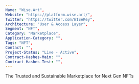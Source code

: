 ```yaml
--- 
Name: "Wise.Art", 
Website: "https://platform.wise.art/", 
Twitter: "https://twitter.com/WISeKey", 
Architecture: "User & Access Layer",
Segment: "NFT",
Category: "Marketplace",
Application-Category: "",
Tags: "NFT",
Contact: "",
Project-Status: "Live - Active",
Contract-Hashes-Main: "",
Contract-Hashes-Test: "",
--- 
```

<!--lang:en--> 
The Trusted and Sustainable Marketplace for Next Gen NFTs
<!--lang:es--] 
El mercado confiable y sostenible para NFT de próxima generación
<!--lang:de--] 
Der vertrauenswürdige und nachhaltige Marktplatz für NFTs der nächsten Generation
<!--lang:fr--] 
Le marché fiable et durable pour les NFT de nouvelle génération
<!--lang:pl--] 
Zaufany i zrównoważony rynek dla transakcji NFT nowej generacji
<!--lang:uk--] 
Надійний і стабільний ринок для NFT нового покоління
[!--lang:*--> 
